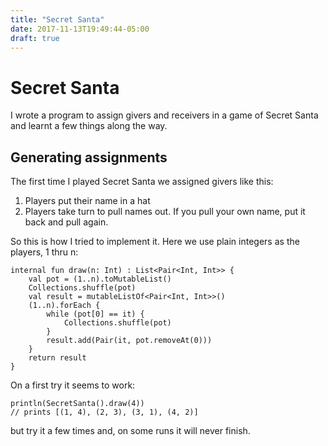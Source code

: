 ```yaml
---
title: "Secret Santa"
date: 2017-11-13T19:49:44-05:00
draft: true
---
```


# Secret Santa

I wrote a program to assign givers and receivers in a game of Secret Santa and learnt a few things along the way.

## Generating assignments

The first time I played Secret Santa we assigned givers like this:

1. Players put their name in a hat
2. Players take turn to pull names out.  If you pull your own name, put it back and pull again.

So this is how I tried to implement it.  Here we use plain integers as the players, 1 thru n:

    internal fun draw(n: Int) : List<Pair<Int, Int>> {
        val pot = (1..n).toMutableList()
        Collections.shuffle(pot)
        val result = mutableListOf<Pair<Int, Int>>()
        (1..n).forEach {
            while (pot[0] == it) {
                Collections.shuffle(pot)
            }
            result.add(Pair(it, pot.removeAt(0)))
        }
        return result
    }
    
On a first try it seems to work:

    println(SecretSanta().draw(4)) 
    // prints [(1, 4), (2, 3), (3, 1), (4, 2)]
    
but try it a few times and, on some runs it will never finish.